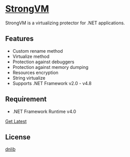 [StrongVM](https://strongvm.blogspot.com/)
========
StrongVM is a virtualizing protector for .NET applications.

Features
--------
* Custom rename method
* Virtualize method
* Protection against debuggers
* Protection against memory dumping
* Resources encryption
* String virtualize
* Supports .NET Framework v2.0 - v4.8

Requirement
-----------
* .NET Framework Runtime v4.0


[Get Latest](https://github.com/Modify24x7/StrongVM/releases/latest)

License
-------
[dnlib](https://github.com/0xd4d/dnlib/blob/master/LICENSE.txt)
